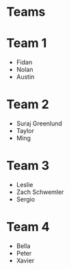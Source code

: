 # Teams

# Team 1
- Fidan
- Nolan
- Austin

# Team 2
- Suraj Greenlund
- Taylor
- Ming

# Team 3
- Leslie
- Zach Schwemler
- Sergio

# Team 4
- Bella
- Peter
- Xavier